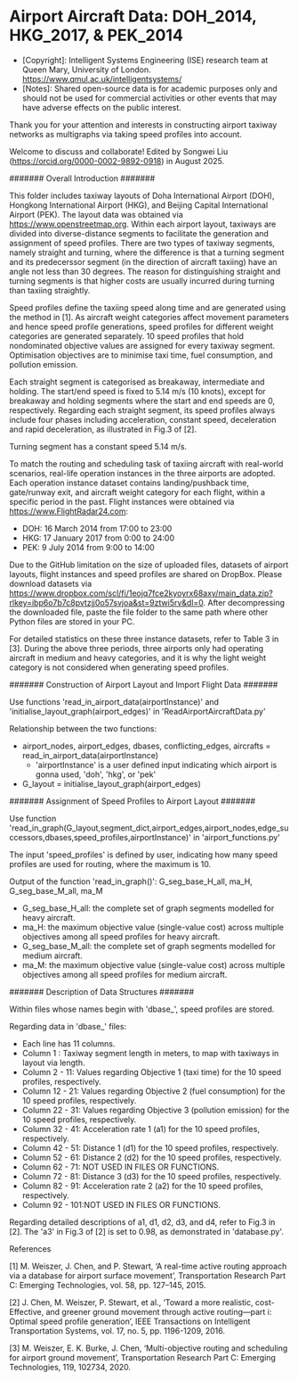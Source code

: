 # Airport Aircraft Data: DOH_2014, HKG_2017, & PEK_2014
* [Copyright]: Intelligent Systems Engineering (ISE) research team at Queen Mary, University of London. https://www.qmul.ac.uk/intelligentsystems/
* [Notes]:     Shared open-source data is for academic purposes only and should not be used for commercial activities or other events that may have adverse effects on the public interest.

Thank you for your attention and interests in constructing airport taxiway networks as multigraphs via taking speed profiles into account.

Welcome to discuss and collaborate! Edited by Songwei Liu (https://orcid.org/0000-0002-9892-0918) in August 2025.


####### Overall Introduction #######

This folder includes taxiway layouts of Doha International Airport (DOH), Hongkong International Airport (HKG), and Beijing Capital International Airport (PEK). The layout data was obtained via https://www.openstreetmap.org. Within each airport layout, taxiways are divided into diverse-distance segments to facilitate the generation and assignment of speed profiles. There are two types of taxiway segments, namely straight and turning, where the difference is that a turning segment and its predecerssor segment (in the direction of aircraft taxiing) have an angle not less than 30 degrees. The reason for distinguishing straight and turning segments is that higher costs are usually incurred during turning than taxiing straightly.

Speed profiles define the taxiing speed along time and are generated using the method in [1]. As aircraft weight categories affect movement parameters and hence speed profile generations, speed profiles for different weight categories are generated separately. 10 speed profiles that hold nondominated objective values are assigned for every taxiway segment. Optimisation objectives are to minimise taxi time, fuel consumption, and pollution emission.

Each straight segment is categorised as breakaway, intermediate and holding. The start/end speed is fixed to 5.14 m/s (10 knots), except for breakaway and holding segments where the start and end speeds are 0, respectively. Regarding each straight segment, its speed profiles always include four phases including acceleration, constant speed, deceleration and rapid deceleration, as illustrated in Fig.3 of [2].

Turning segment has a constant speed 5.14 m/s.

To match the routing and scheduling task of taxiing aircraft with real-world scenarios, real-life operation instances in the three airports are adopted. Each operation instance dataset contains landing/pushback time, gate/runway exit, and aircraft weight category for each flight, within a specific period in the past. Flight instances were obtained via https://www.FlightRadar24.com:
   * DOH: 16 March 2014 from 17:00 to 23:00
   * HKG: 17 January 2017 from 0:00 to 24:00
   * PEK: 9 July 2014 from 9:00 to 14:00

Due to the GitHub limitation on the size of uploaded files, datasets of airport layouts, flight instances and speed profiles are shared on DropBox. Please download datasets via https://www.dropbox.com/scl/fi/1eojq7fce2kyoyrx68axy/main_data.zip?rlkey=ibp6o7b7c8pvtzjj0o57svjoa&st=9ztwi5rv&dl=0. After decompressing the downloaded file, paste the file folder to the same path where other Python files are stored in your PC.

For detailed statistics on these three instance datasets, refer to Table 3 in [3].
During the above three periods, three airports only had operating aircraft in medium and heavy categories, and it is why the light weight category is not considered when generating speed profiles.

####### Construction of Airport Layout and Import Flight Data  #######

Use functions 'read_in_airport_data(airportInstance)' and 'initialise_layout_graph(airport_edges)' in 'ReadAirportAircraftData.py'

Relationship between the two functions:
   * airport_nodes, airport_edges, dbases, conflicting_edges, aircrafts = read_in_airport_data(airportInstance)
     * 'airportInstance' is a user defined input indicating which airport is gonna used, 'doh', 'hkg', or 'pek'
   * G_layout = initialise_layout_graph(airport_edges)


####### Assignment of Speed Profiles to Airport Layout #######

Use function 'read_in_graph(G_layout,segment_dict,airport_edges,airport_nodes,edge_successors,dbases,speed_profiles,airportInstance)' in 'airport_functions.py'

The input 'speed_profiles' is defined by user, indicating how many speed profiles are used for routing, where the maximum is 10.

Output of the function 'read_in_graph()': G_seg_base_H_all, ma_H, G_seg_base_M_all, ma_M
   * G_seg_base_H_all: the complete set of graph segments modelled for heavy aircraft.
   * ma_H: the maximum objective value (single-value cost) across multiple objectives among all speed profiles for heavy aircraft.
   * G_seg_base_M_all: the complete set of graph segments modelled for medium aircraft.
   * ma_M: the maximum objective value (single-value cost) across multiple objectives among all speed profiles for medium aircraft.


####### Description of Data Structures #######

Within files whose names begin with 'dbase_', speed profiles are stored.

Regarding data in 'dbase_' files:
   * Each line has 11 columns.
   * Column  1 : Taxiway segment length in meters, to map with taxiways in layout via length.
   * Column  2 - 11: Values regarding Objective 1 (taxi time) for the 10 speed profiles, respectively.
   * Column 12 - 21: Values regarding Objective 2 (fuel consumption) for the 10 speed profiles, respectively.
   * Column 22 - 31: Values regarding Objective 3 (pollution emission) for the 10 speed profiles, respectively.
   * Column 32 - 41: Acceleration rate 1 (a1) for the 10 speed profiles, respectively.
   * Column 42 - 51: Distance 1 (d1) for the 10 speed profiles, respectively.
   * Column 52 - 61: Distance 2 (d2) for the 10 speed profiles, respectively.
   * Column 62 - 71: NOT USED IN FILES OR FUNCTIONS.
   * Column 72 - 81: Distance 3 (d3) for the 10 speed profiles, respectively.
   * Column 82 - 91: Acceleration rate 2 (a2) for the 10 speed profiles, respectively.
   * Column 92 - 101:NOT USED IN FILES OR FUNCTIONS.

Regarding detailed descriptions of a1, d1, d2, d3, and d4, refer to Fig.3 in [2]. The 'a3' in Fig.3 of [2] is set to 0.98, as demonstrated in 'database.py'.


References

[1] M. Weiszer, J. Chen, and P. Stewart, ‘A real-time active routing approach via a database for airport surface movement’, Transportation Research Part C: Emerging Technologies, vol. 58, pp. 127–145, 2015.

[2] J. Chen, M. Weiszer, P. Stewart, et al., ‘Toward a more realistic, cost-Effective, and greener ground movement through active routing—part i: Optimal speed profile generation’, IEEE Transactions on Intelligent Transportation Systems, vol. 17, no. 5, pp. 1196-1209, 2016.

[3] M. Weiszer, E. K. Burke, J. Chen, ‘Multi-objective routing and scheduling for airport ground movement’, Transportation Research Part C: Emerging Technologies, 119, 102734, 2020.
